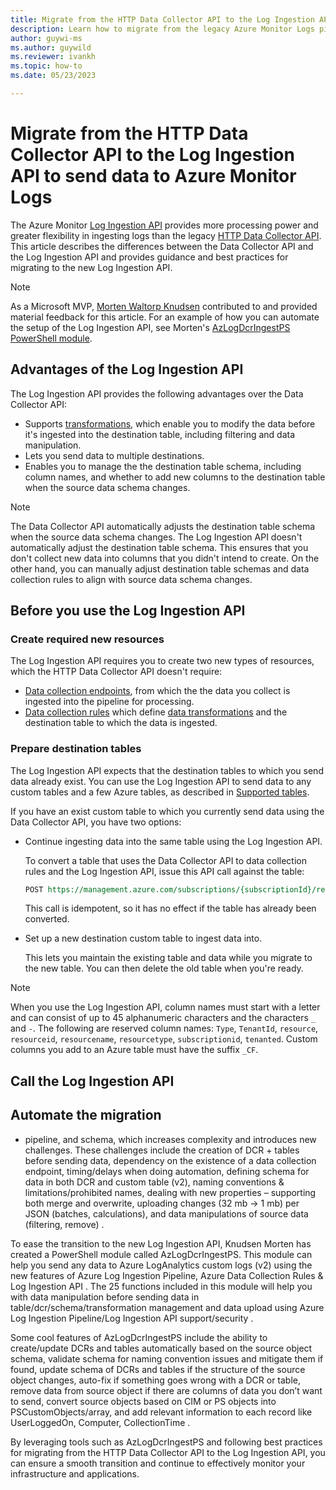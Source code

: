 ```yaml
---
title: Migrate from the HTTP Data Collector API to the Log Ingestion API
description: Learn how to migrate from the legacy Azure Monitor Logs pipeline, which uses the Data Collector API, to the new pipeline, which uses the Log Ingestion API and provides more processing power and greater flexibility.
author: guywi-ms
ms.author: guywild
ms.reviewer: ivankh
ms.topic: how-to 
ms.date: 05/23/2023

---
```


# Migrate from the HTTP Data Collector API to the Log Ingestion API to send data to Azure Monitor Logs

The Azure Monitor [Log Ingestion API](../logs/logs-ingestion-api-overview.md) provides more processing power and greater flexibility in ingesting logs than the legacy [HTTP Data Collector API](../logs/data-collector-api.md). This article describes the differences between the Data Collector API and the Log Ingestion API and provides guidance and best practices for migrating to the new Log Ingestion API.  

> [!NOTE]
> As a Microsoft MVP, [Morten Waltorp Knudsen](https://mortenknudsen.net/) contributed to and provided material feedback for this article. For an example of how you can automate the setup of the Log Ingestion API, see Morten's [AzLogDcrIngestPS PowerShell module](https://github.com/KnudsenMorten/AzLogDcrIngestPS).

## Advantages of the Log Ingestion API

The Log Ingestion API provides the following advantages over the Data Collector API:

- Supports [transformations](../essentials/data-collection-transformations.md), which enable you to modify the data before it's ingested into the destination table, including filtering and data manipulation.
- Lets you send data to multiple destinations.  
- Enables you to manage the the destination table schema, including column names, and whether to add new columns to the destination table when the source data schema changes.

> [!NOTE]
> The Data Collector API automatically adjusts the destination table schema when the source data schema changes. The Log Ingestion API doesn't automatically adjust the destination table schema. This ensures that you don't collect new data into columns that you didn't intend to create. On the other hand, you can manually adjust destination table schemas and data collection rules to align with source data schema changes. 

## Before you use the Log Ingestion API

### Create required new resources

The Log Ingestion API requires you to create two new types of resources, which the HTTP Data Collector API doesn't require: 

- [Data collection endpoints](../essentials/data-collection-endpoint-overview.md), from which the the data you collect is ingested into the pipeline for processing.
- [Data collection rules](../essentials/data-collection-rule-overview.md) which define [data transformations](../essentials/data-collection-transformations.md) and the destination table to which the data is ingested.

### Prepare destination tables

The Log Ingestion API expects that the destination tables to which you send data already exist. You can use the Log Ingestion API to send data to any custom tables and a few Azure tables, as described in [Supported tables](../logs/logs-ingestion-api-overview.md#supported-tables).

If you have an exist custom table to which you currently send data using the Data Collector API, you have two options:

- Continue ingesting data into the same table using the Log Ingestion API. 
    
    To convert a table that uses the Data Collector API to data collection rules and the Log Ingestion API, issue this API call against the table:  

    ```rest
    POST https://management.azure.com/subscriptions/{subscriptionId}/resourcegroups/{resourceGroupName}/providers/Microsoft.OperationalInsights/workspaces/{workspaceName}/tables/{tableName}/migrate?api-version=2021-12-01-preview
    ```
    
    This call is idempotent, so it has no effect if the table has already been converted.    

- Set up a new destination custom table to ingest data into.

    This lets you maintain the existing table and data while you migrate to the new table. You can then delete the old table when you're ready.

> [!NOTE]
> When you use the Log Ingestion API, column names must start with a letter and can consist of up to 45 alphanumeric characters and the characters `_` and `-`. The following are reserved column names: `Type`, `TenantId`, `resource`, `resourceid`, `resourcename`, `resourcetype`, `subscriptionid`, `tenanted`. Custom columns you add to an Azure table must have the suffix `_CF`.

    
## Call the Log Ingestion API

## Automate the migration


-  pipeline, and schema, which increases complexity and introduces new challenges. These challenges include the creation of DCR + tables before sending data, dependency on the existence of a data collection endpoint, timing/delays when doing automation, defining schema for data in both DCR and custom table (v2), naming conventions & limitations/prohibited names, dealing with new properties – supporting both merge and overwrite, uploading changes (32 mb -> 1 mb) per JSON (batches, calculations), and data manipulations of source data (filtering, remove) .

To ease the transition to the new Log Ingestion API, Knudsen Morten has created a PowerShell module called AzLogDcrIngestPS. This module can help you send any data to Azure LogAnalytics custom logs (v2) using the new features of Azure Log Ingestion Pipeline, Azure Data Collection Rules & Log Ingestion API . The 25 functions included in this module will help you with data manipulation before sending data in table/dcr/schema/transformation management and data upload using Azure Log Ingestion Pipeline/Log Ingestion API support/security .

Some cool features of AzLogDcrIngestPS include the ability to create/update DCRs and tables automatically based on the source object schema, validate schema for naming convention issues and mitigate them if found, update schema of DCRs and tables if the structure of the source object changes, auto-fix if something goes wrong with a DCR or table, remove data from source object if there are columns of data you don’t want to send, convert source objects based on CIM or PS objects into PSCustomObjects/array, and add relevant information to each record like UserLoggedOn, Computer, CollectionTime .

By leveraging tools such as AzLogDcrIngestPS and following best practices for migrating from the HTTP Data Collector API to the Log Ingestion API, you can ensure a smooth transition and continue to effectively monitor your infrastructure and applications.